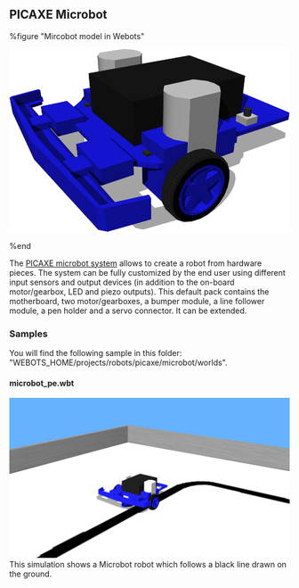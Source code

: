 ## PICAXE Microbot

%figure "Mircobot model in Webots"

![model.png](images/robots/microbot/model.png)

%end

The [PICAXE microbot system](http://www.picaxe.com/Hardware/Robot-Kits/PICAXE-20X2-Microbot/) allows to create a robot from hardware pieces.
The system can be fully customized by the end user using different input sensors and output devices (in addition to the on-board motor/gearbox, LED and piezo outputs).
This default pack contains the motherboard, two motor/gearboxes, a bumper module, a line follower module, a pen holder and a servo connector.
It can be extended.

### Samples

You will find the following sample in this folder: "WEBOTS\_HOME/projects/robots/picaxe/microbot/worlds".

#### microbot\_pe.wbt

![microbot_pe.wbt.png](images/robots/microbot/microbot_pe.wbt.png) This simulation shows a Microbot robot which follows a black line drawn on the ground.
